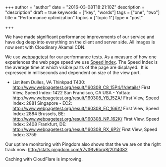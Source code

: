 +++
author = "author"
date = "2016-03-08T18:21:10Z"
description = "description"
draft = true
keywords = ["key", "words"]
tags = ["one", "two"]
title = "Performance optimization"
topics = ["topic 1"]
type = "post"

+++
We have made significant performance improvements of our service and have dug deep into everything on the client and server side. All images is now sent with Cloudinary Akamai CDN.

We use [webpagetest][1] for our performance tests. As a measure of how one experiences the web page speed we use [Speed Index][2]. The Speed Index is the average time at which visible parts of the page are displayed.  It is expressed in milliseconds and dependent on size of the view port.

 - List item
Dulles, VA Thinkpad T430: http://www.webpagetest.org/result/160308_C8_15P4/1/details/  First View, Speed Index: 1422
San Francisco, CA USA - Yottaa:  http://www.webpagetest.org/result/160308_YB_15ZA/  First View, Speed Index: 2881
Singapore - EC2: http://www.webpagetest.org/result/160308_EC_166Y/  First View, Speed Index: 2884
Brussels, BE: http://www.webpagetest.org/result/160308_NP_162K/ First View, Speed Index: 2408
Frankfurt, DE: http://www.webpagetest.org/result/160308_RX_6P2/  First View, Speed Index: 3759

Our uptime monitoring with Pingdom also shows that the we are on the right track now: http://stats.pingdom.com/r7vt9tv6brq8/2014082

Caching with CloudFlare is improving. 


  [1]: http://www.webpagetest.org
  [2]: https://sites.google.com/a/webpagetest.org/docs/using-webpagetest/metrics/speed-index
